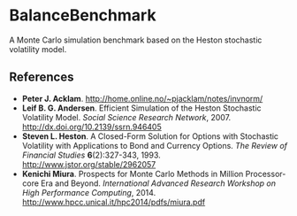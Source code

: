 # BalanceBenchmark
A Monte Carlo simulation benchmark based on the Heston stochastic volatility model.

## References
- **Peter J. Acklam**. http://home.online.no/~pjacklam/notes/invnorm/
- **Leif B. G. Andersen**. Efficient Simulation of the Heston Stochastic Volatility Model. _Social Science Research Network_, 2007. http://dx.doi.org/10.2139/ssrn.946405
- **Steven L. Heston**. A Closed-Form Solution for Options with Stochastic Volatility with Applications to Bond and Currency Options. _The Review of Financial Studies_ **6**(2):327-343, 1993. http://www.jstor.org/stable/2962057
- **Kenichi Miura**. Prospects for Monte Carlo Methods in Million Processor-core Era and Beyond. _International Advanced Research Workshop on High Performance Computing_, 2014. http://www.hpcc.unical.it/hpc2014/pdfs/miura.pdf
